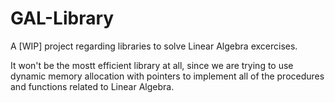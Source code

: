 # GAL-Library
A [WIP] project regarding libraries to solve Linear Algebra excercises.

It won't be the mostt efficient library at all, since we are trying to use dynamic memory allocation with pointers to implement all of the procedures and functions related to Linear Algebra.
